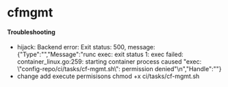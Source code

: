 # cfmgmt
#### Troubleshooting
- hijack: Backend error: Exit status: 500, message: {"Type":"","Message":"runc exec: exit status 1: exec failed: container_linux.go:259: starting container process caused \"exec: \\\"config-repo/ci/tasks/cf-mgmt.sh\\\": permission denied\"\n","Handle":""}
- change add execute permisisons chmod +x ci/tasks/cf-mgmt.sh